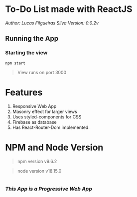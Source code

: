 # To-Do List made with ReactJS
*Author: Lucas Filgueiras Silva*
*Version: 0.0.2v*


## Running the App
### Starting the view
`npm start`
>View runs on port 3000

# Features
1. Responsive Web App
2. Masonry effect for larger views
3. Uses styled-components for CSS
4. Firebase as database
5. Has React-Router-Dom implemented.


# NPM and Node Version
> npm version v9.6.2

> node version v18.15.0

#
### *This App is a Progressive Web App*
